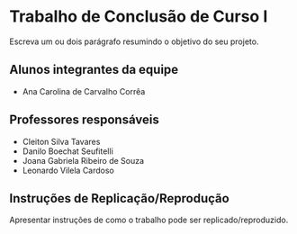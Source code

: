 # Trabalho de Conclusão de Curso I

Escreva um ou dois parágrafo resumindo o objetivo do seu projeto.

## Alunos integrantes da equipe

* Ana Carolina de Carvalho Corrêa

## Professores responsáveis

* Cleiton Silva Tavares
* Danilo Boechat Seufitelli
* Joana Gabriela Ribeiro de Souza
* Leonardo Vilela Cardoso

## Instruções de Replicação/Reprodução

Apresentar instruções de como o trabalho pode ser replicado/reproduzido.
